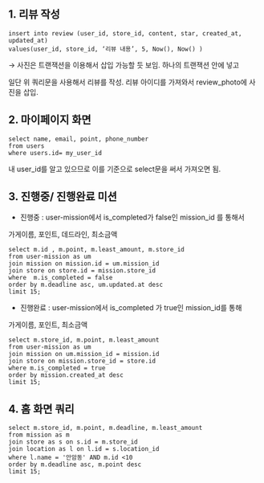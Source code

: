 

## 1. 리뷰 작성  ##

```basic
insert into review (user_id, store_id, content, star, created_at, updated_at)
values(user_id, store_id, ‘리뷰 내용’, 5, Now(), Now() )
```

→ 사진은 트랜잭션을 이용해서 삽입 가능할 듯 보임. 하나의 트랜잭션 안에 넣고 

일단 위 쿼리문을 사용해서 리뷰를 작성. 리뷰 아이디를 가져와서 review_photo에 사진을 삽입.


## 2. 마이페이지 화면 ##


```basic
select name, email, point, phone_number
from users
where users.id= my_user_id
```

내 user_id를 알고 있으므로 이를 기준으로 select문을 써서 가져오면 됨.

## 3. 진행중/ 진행완료 미션 ##

- 진행중 :  user-mission에서 is_completed가 false인 mission_id 를 통해서 

가게이름, 포인트, 데드라인, 최소금액 

```basic
select m.id , m.point, m.least_amount, m.store_id
from user-mission as um
join mission on mission.id = um.mission_id
join store on store.id = mission.store_id
where  m.is_completed = false
order by m.deadline asc, um.updated.at desc
limit 15;

```

- 진행완료 : user-mission에서 is_completed 가 true인 mission_id를 통해

 가게이름, 포인트, 최소금액

```basic
select m.store_id, m.point, m.least_amount
from user-mission as um
join mission on um.mission_id = mission.id
join store on mission.store_id = store.id
where m.is_completed = true
order by mission.created_at desc 
limit 15;
```

## 4. 홈 화면 쿼리 ##

```basic
select m.store_id, m.point, m.deadline, m.least_amount
from mission as m
join store as s on s.id = m.store_id
join location as l on l.id = s.location_id
where l.name = '안암동' AND m.id <10
order by m.deadline asc, m.point desc
limit 15;
```